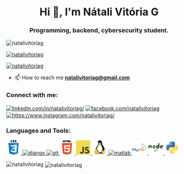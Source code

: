 <h1 align="center">Hi 👋, I'm Nátali Vitória G</h1>
<h3 align="center">Programming, backend, cybersecurity student.</h3>

<p align="left"> <img src="https://komarev.com/ghpvc/?username=natalivitoriag&label=Profile%20views&color=0e75b6&style=flat" alt="natalivitoriag" /> </p>

<p align="left"> <a href="https://github.com/ryo-ma/github-profile-trophy"><img src="https://github-profile-trophy.vercel.app/?username=natalivitoriag" alt="natalivitoriag" /></a> </p>

<p align="left"> <a href="https://twitter.com/natalivitoriag" target="blank"><img src="https://img.shields.io/twitter/follow/natalivitoriag?logo=twitter&style=for-the-badge" alt="natalivitoriag" /></a> </p>

- 📫 How to reach me **natalivitoriag@gmail.com**

<h3 align="left">Connect with me:</h3>
<p align="left">
<a href="https://linkedin.com/in/linkedin.com/in/natalivitoriag/" target="blank"><img align="center" src="https://raw.githubusercontent.com/rahuldkjain/github-profile-readme-generator/master/src/images/icons/Social/linked-in-alt.svg" alt="linkedin.com/in/natalivitoriag/" height="30" width="40" /></a>
<a href="https://fb.com/facebook.com/natalivitoriag" target="blank"><img align="center" src="https://raw.githubusercontent.com/rahuldkjain/github-profile-readme-generator/master/src/images/icons/Social/facebook.svg" alt="facebook.com/natalivitoriag" height="30" width="40" /></a>
<a href="https://instagram.com/https://www.instagram.com/natalivitoriag/" target="blank"><img align="center" src="https://raw.githubusercontent.com/rahuldkjain/github-profile-readme-generator/master/src/images/icons/Social/instagram.svg" alt="https://www.instagram.com/natalivitoriag/" height="30" width="40" /></a>
</p>

<h3 align="left">Languages and Tools:</h3>
<p align="left"> <a href="https://www.w3schools.com/css/" target="_blank" rel="noreferrer"> <img src="https://raw.githubusercontent.com/devicons/devicon/master/icons/css3/css3-original-wordmark.svg" alt="css3" width="40" height="40"/> </a> <a href="https://www.djangoproject.com/" target="_blank" rel="noreferrer"> <img src="https://cdn.worldvectorlogo.com/logos/django.svg" alt="django" width="40" height="40"/> </a> <a href="https://git-scm.com/" target="_blank" rel="noreferrer"> <img src="https://www.vectorlogo.zone/logos/git-scm/git-scm-icon.svg" alt="git" width="40" height="40"/> </a> <a href="https://www.w3.org/html/" target="_blank" rel="noreferrer"> <img src="https://raw.githubusercontent.com/devicons/devicon/master/icons/html5/html5-original-wordmark.svg" alt="html5" width="40" height="40"/> </a> <a href="https://developer.mozilla.org/en-US/docs/Web/JavaScript" target="_blank" rel="noreferrer"> <img src="https://raw.githubusercontent.com/devicons/devicon/master/icons/javascript/javascript-original.svg" alt="javascript" width="40" height="40"/> </a> <a href="https://www.linux.org/" target="_blank" rel="noreferrer"> <img src="https://raw.githubusercontent.com/devicons/devicon/master/icons/linux/linux-original.svg" alt="linux" width="40" height="40"/> </a> <a href="https://www.mathworks.com/" target="_blank" rel="noreferrer"> <img src="https://upload.wikimedia.org/wikipedia/commons/2/21/Matlab_Logo.png" alt="matlab" width="40" height="40"/> </a> <a href="https://www.mysql.com/" target="_blank" rel="noreferrer"> <img src="https://raw.githubusercontent.com/devicons/devicon/master/icons/mysql/mysql-original-wordmark.svg" alt="mysql" width="40" height="40"/> </a> <a href="https://nodejs.org" target="_blank" rel="noreferrer"> <img src="https://raw.githubusercontent.com/devicons/devicon/master/icons/nodejs/nodejs-original-wordmark.svg" alt="nodejs" width="40" height="40"/> </a> <a href="https://www.python.org" target="_blank" rel="noreferrer"> <img src="https://raw.githubusercontent.com/devicons/devicon/master/icons/python/python-original.svg" alt="python" width="40" height="40"/> </a> </p>

<p><img align="left" src="https://github-readme-stats.vercel.app/api/top-langs?username=natalivitoriag&show_icons=true&locale=en&layout=compact" alt="natalivitoriag" /></p>

<p>&nbsp;<img align="center" src="https://github-readme-stats.vercel.app/api?username=natalivitoriag&show_icons=true&locale=en" alt="natalivitoriag" /></p>
